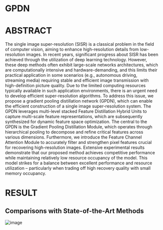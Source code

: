 # GPDN
# ABSTRACT
The single image super-resolution (SISR) is a classical problem in the field of computer vision, aiming to enhance high-resolution details from low-resolution images. In recent years, significant progress about SISR has been achieved through the utilization of deep learning technology. However, these deep methods often exhibit large-scale networks architectures, which are computationally intensive and hardware-demanding, and this limits their practical application in some scenarios (e.g., autonomous driving, streaming media) requiring stable and efficient image transmission with high-definition picture quality. Due to the limited computing resources typically available in such application environments, there is an urgent need to develop efficient super-resolution algorithms. To address this issue, we propose a gradient pooling distillation network (GPDN), which can enable the efficient construction of a single image super-resolution system. The GPDN leverages multi-level stacked Feature Distillation Hybrid Units to capture multi-scale feature representations, which are subsequently synthesized for dynamic feature space optimization.  The central to the GPDN is the Gradient Pooling Distillation Module, which operates through hierarchical pooling to decompose and refine critical features across various dimensions. Furthermore, we introduce the Feature Channel Attention Module to accurately filter and strengthen pixel features crucial for recovering high-resolution images. Extensive experimental results demonstrate that our proposed method achieves competitive performance while maintaining relatively low resource occupancy of the model. This model strikes for a balance between excellent performance and resource utilization – particularly when trading off high recovery quality with small memory occupancy.
# RESULT
## Comparisons with State-of-the-Art Methods
![image](https://github.com/user-attachments/assets/fd21110e-89fc-47e5-bb5c-f7ce447c43e3)
